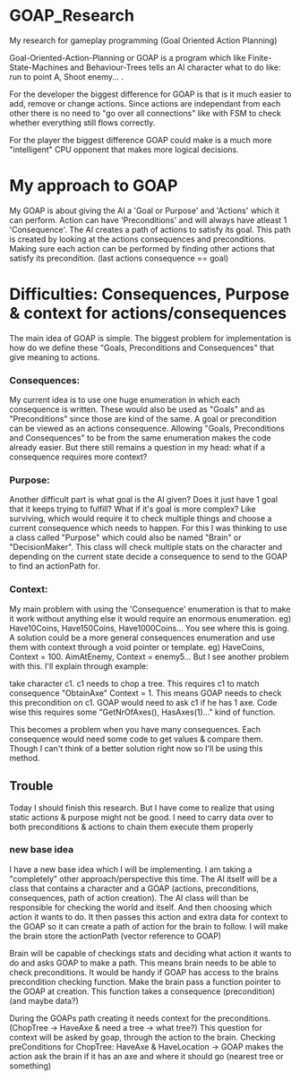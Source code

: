 # GOAP_Research
My research for gameplay programming (Goal Oriented Action Planning)

Goal-Oriented-Action-Planning or GOAP is a program which like Finite-State-Machines and Behaviour-Trees tells an AI character what to do like: run to point A, Shoot enemy... .

For the developer the biggest difference for GOAP is that is it much easier to add, remove or change actions. Since actions are independant from each other there is
no need to "go over all connections" like with FSM to check whether everything still flows correctly.

For the player the biggest difference GOAP could make is a much more "intelligent" CPU opponent that makes more logical decisions.

# My approach to GOAP
My GOAP is about giving the AI a 'Goal or Purpose' and 'Actions' which it can perform. Action can have 'Preconditions' and will always have atleast 1 'Consequence'.
The AI creates a path of actions to satisfy its goal. This path is created by looking at the actions consequences and preconditions. Making sure each action
can be performed by finding other actions that satisfy its precondition. (last actions consequence == goal)

# Difficulties: Consequences, Purpose & context for actions/consequences
The main idea of GOAP is simple. The biggest problem for implementation is how do we define these "Goals, Preconditions and Consequences" that give meaning to actions.

### Consequences:
My current idea is to use one huge enumeration in which each consequence is written. These would also be used as "Goals" and as "Preconditions" since those are kind of the same. A goal or precondition can be viewed as an actions consequence.
Allowing "Goals, Preconditions and Consequences" to be from the same enumeration makes the code already easier. But there still remains a question in my head: what if a consequence requires more context?

### Purpose:
Another difficult part is what goal is the AI given? Does it just have 1 goal that it keeps trying to fulfill? What if it's goal is more complex? Like surviving, which would require it to check multiple things and choose a current consequence which needs to happen.
For this I was thinking to use a class called "Purpose" which could also be named "Brain" or "DecisionMaker". This class will check multiple stats on the character and depending on the current state decide a consequence to send to the GOAP to find an actionPath for.

### Context:
My main problem with using the 'Consequence' enumeration is that to make it work without anything else it would require an enormous enumeration. eg) Have10Coins, Have150Coins, Have1000Coins... You see where this is going. A solution could be a more general consequences enumeration and use them with context through a void pointer or template. eg) HaveCoins, Context = 100.  AimAtEnemy, Context = enemy5...
But I see another problem with this. I'll explain through example:

take character c1. c1 needs to chop a tree. This requires c1 to match consequence "ObtainAxe" Context = 1. This means GOAP needs to check this precondition on c1. GOAP would need to ask c1 if he has 1 axe. Code wise this requires some "GetNrOfAxes(), HasAxes(1)..." kind of function.

This becomes a problem when you have many consequences. Each consequence would need some code to get values & compare them. Though I can't think of a better solution right now so I'll be using this method.

## Trouble
Today I should finish this research. But I have come to realize that using static actions & purpose might not be good. I need to carry data over to both preconditions & actions to chain them execute them properly
### new base idea
I have a new base idea which I will be implementing. I am taking a "completely" other approach/perspective this time. The AI itself will be a class that contains a character and a GOAP (actions, preconditions, consequences, path of action creation). The AI class will than be responsible for checking the world and itself. And then choosing which action it wants to do. It then passes this action and extra data for context to the GOAP so it can create a path of action for the brain to follow. I will make the brain store the actionPath (vector reference to GOAP)

Brain will be capable of checkings stats and deciding what action it wants to do and asks GOAP to make a path. This means brain needs to be able to check preconditions. It would be handy if GOAP has access to the brains precondition checking function. Make the brain pass a function pointer to the GOAP at creation. This function takes a consequence (precondition) (and maybe data?)

During the GOAPs path creating it needs context for the preconditions. (ChopTree -> HaveAxe & need a tree -> what tree?) This question for context will be asked by goap, through the action to the brain. Checking preConditions for ChopTree: HaveAxe & HaveLocation -> GOAP makes the action ask the brain if it has an axe and where it should go (nearest tree or something)


